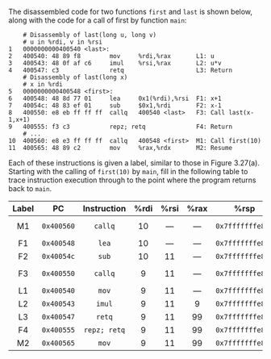 The disassembled code for two functions `first` and `last` is shown below,
along with the code for a call of first by function `main`:
```Assembly
    # Disassembly of last(long u, long v)
    # u in %rdi, v in %rsi
1   0000000000400540 <last>:
2   400540: 48 89 f8        mov     %rdi,%rax       L1: u
3   400543: 48 0f af c6     imul    %rsi,%rax       L2: u*v
4   400547: c3              retq                    L3: Return
    # Disassembly of last(long x)
    # x in %rdi
5   0000000000400548 <first>:
6   400548: 48 8d 77 01     lea     0x1(%rdi),%rsi  F1: x+1
7   40054c: 48 83 ef 01     sub     $0x1,%rdi       F2: x-1
8   400550: e8 eb ff ff ff  callq   400540 <last>   F3: Call last(x-1,x+1)
9   400555: f3 c3           repz; retq              F4: Return
    # ...
10  400560: e8 e3 ff ff ff  callq   400548 <first>  M1: Call first(10)
11  400565: 48 89 c2        mov     %rax,%rdx       M2: Resume
```
Each of these instructions is given a label, similar to those in Figure
3.27(a). Starting with the calling of `first(10)` by `main`, fill in the
following table to trace instruction execution through to the point where the
program returns back to `main`.


| Label |     PC     |  Instruction | %rdi | %rsi | %rax |       %rsp       |    *%rsp   |      Description     |
|:-----:|:----------:|:------------:|:----:|:----:|:----:|:----------------:|:----------:|:--------------------:|
| M1    | `0x400560` | `callq`      |   10 |    — |    — | `0x7fffffffe820` |          — | Call `first(10)`     |
| F1    | `0x400548` | `lea`        |   10 |    — |    — | `0x7fffffffe818` | `0x400565` | `x+1`                |
| F2    | `0x40054c` | `sub`        |   10 |   11 |    — | `0x7fffffffe818` | `0x400565` | `x-1`                |
| F3    | `0x400550` | `callq`      |    9 |   11 |    — | `0x7fffffffe818` | `0x400565` | Call `last(x-1,x+1)` |
| L1    | `0x400540` | `mov`        |    9 |   11 |    — | `0x7fffffffe818` | `0x400555` | u                    |
| L2    | `0x400543` | `imul`       |    9 |   11 |    9 | `0x7fffffffe818` | `0x400555` | u*v                  |
| L3    | `0x400547` | `retq`       |    9 |   11 |   99 | `0x7fffffffe818` | `0x400555` | Return               |
| F4    | `0x400555` | `repz; retq` |    9 |   11 |   99 | `0x7fffffffe818` | `0x400565` | Return               |
| M2    | `0x400565` | `mov`        |    9 |   11 |   99 | `0x7fffffffe818` |          — | Resume               |
